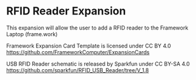 # RFID Reader Expansion
This expansion will allow the user to add a RFID reader to the Framework Laptop (frame.work)

Framework Expansion Card Template is licensed under CC BY 4.0
https://github.com/FrameworkComputer/ExpansionCards

USB RFID Reader schematic is released by Sparkfun under CC BY-SA 4.0
https://github.com/sparkfun/RFID_USB_Reader/tree/V_1.8
